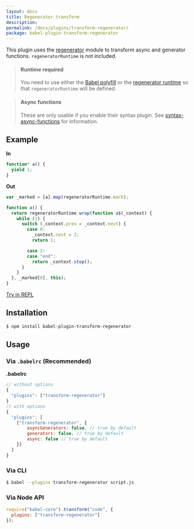 ```yaml
---
layout: docs
title: Regenerator transform
description:
permalink: /docs/plugins/transform-regenerator/
package: babel-plugin-transform-regenerator
---
```


This plugin uses the [regenerator](https://github.com/facebook/regenerator) module to
transform async and generator functions. `regeneratorRuntime` is not included.

<blockquote class="babel-callout babel-callout-info">
  <h4>Runtime required</h4>
  <p>
    You need to use either the <a href="/docs/usage/polyfill">Babel polyfill</a> or the <a href="https://github.com/facebook/regenerator/blob/master/runtime.js">regenerator runtime</a> so that <code>regeneratorRuntime</code> will be defined.
  </p>
</blockquote>

<blockquote class="babel-callout babel-callout-warning">
  <h4>Async functions</h4>
  <p>
    These are only usable if you enable their syntax plugin. See <a href="/docs/plugins/syntax-async-functions">syntax-async-functions</a> for information.
  </p>
</blockquote>

## Example

**In**

```javascript
function* a() {
  yield 1;
}
```

**Out**

```javascript
var _marked = [a].map(regeneratorRuntime.mark);

function a() {
  return regeneratorRuntime.wrap(function a$(_context) {
    while (1) {
      switch (_context.prev = _context.next) {
        case 0:
          _context.next = 2;
          return 1;

        case 2:
        case "end":
          return _context.stop();
      }
    }
  }, _marked[0], this);
}
```

[Try in REPL](http://babeljs.io/repl/#?evaluate=true&lineWrap=true&presets=es2015%2Ces2015-loose%2Creact&experimental=false&loose=false&spec=false&code=function%20*range(max%2C%20step)%20%7B%0A%20%20var%20count%20%3D%200%3B%0A%20%20step%20%3D%20step%20%7C%7C%201%3B%0A%20%0A%20%20for%20(var%20i%20%3D%200%3B%20i%20%3C%20max%3B%20i%20%2B%3D%20step)%20%7B%0A%20%20%20%20count%2B%2B%3B%0A%20%20%20%20yield%20i%3B%0A%20%20%7D%0A%20%0A%20%20return%20count%3B%0A%7D%0A%20%0Avar%20gen%20%3D%20range(20%2C%203)%2C%20info%3B%0A%20%0Awhile%20(!(info%20%3D%20gen.next()).done)%20%7B%0A%20%20console.log(info.value)%3B%0A%7D%0A%20%0Aconsole.log(%22steps%20taken%3A%20%22%20%2B%20info.value)%3B&playground=true)

## Installation

```sh
$ npm install babel-plugin-transform-regenerator
```

## Usage

### Via `.babelrc` (Recommended)

**.babelrc**

```js
// without options
{
  "plugins": ["transform-regenerator"]
}
// with options
{
  "plugins": [
    ["transform-regenerator", {
        asyncGenerators: false, // true by default
        generators: false, // true by default
        async: false // true by default
    }]
  ]
}
```

### Via CLI

```sh
$ babel --plugins transform-regenerator script.js
```

### Via Node API

```javascript
require("babel-core").transform("code", {
  plugins: ["transform-regenerator"]
});
```
